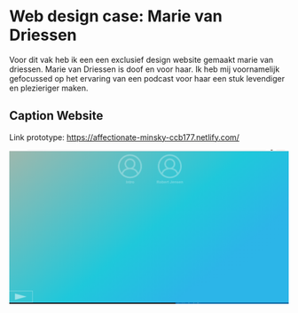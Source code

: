 # Web design case: Marie van Driessen
Voor dit vak heb ik een een exclusief design website gemaakt marie van driessen. Marie van Driessen is doof en voor haar. Ik heb mij voornamelijk gefocussed op het ervaring van een podcast voor haar een stuk levendiger en plezieriger maken. 

## Caption Website
Link prototype: https://affectionate-minsky-ccb177.netlify.com/

![home page](./img/readme/landingpage.png)